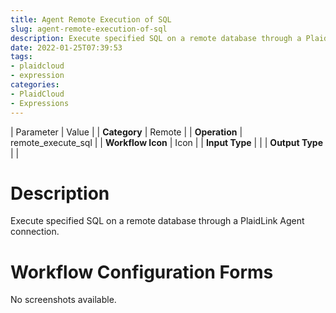 ```yaml
---
title: Agent Remote Execution of SQL
slug: agent-remote-execution-of-sql
description: Execute specified SQL on a remote database through a PlaidLink Agent connection.
date: 2022-01-25T07:39:53
tags:
- plaidcloud
- expression
categories:
- PlaidCloud
- Expressions
---
```





| Parameter | Value |
| **Category** | Remote |
| **Operation** | remote\_execute\_sql |
| **Workflow Icon** | Icon |
| **Input Type** |  |
| **Output Type** |  |

# Description


Execute specified SQL on a remote database through a PlaidLink Agent connection.



# Workflow Configuration Forms


No screenshots available.

